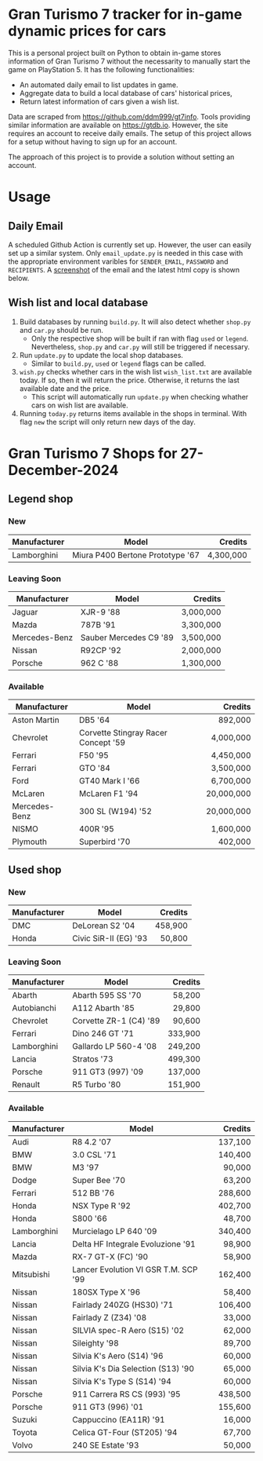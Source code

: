 # Gran Turismo 7 tracker for in-game dynamic prices for cars

This is a personal project built on Python to obtain in-game stores information of Gran Turismo 7 without the necessarity to manually start the game on PlayStation 5. It has the following functionalities:

- An automated daily email to list updates in game.
- Aggregate data to build a local database of cars' historical prices,
- Return latest information of cars given a wish list.

Data are scraped from https://github.com/ddm999/gt7info. Tools providing similar information are available on https://gtdb.io. However, the site requires an account to receive daily emails. The setup of this project allows for a setup without having to sign up for an account.

The approach of this project is to provide a solution without setting an account.

# Usage

## Daily Email

A scheduled Github Action is currently set up. However, the user can easily set up a similar system. Only `email_update.py` is needed in this case with the appropriate environment varibles for `SENDER_EMAIL`, `PASSWORD` and `RECIPIENTS`. A [screenshot](https://raw.githubusercontent.com/marcohoucheng/Gran-Turismo-7-Price-Tracker/main/data/email_screenshot.png) of the email and the latest html copy is shown below.

## Wish list and local database

1. Build databases by running `build.py`. It will also detect whether `shop.py` and `car.py` should be run.
    - Only the respective shop will be built if ran with flag `used` or `legend`. Nevertheless, `shop.py` and `car.py` will still be triggered if necessary.
2. Run `update.py` to update the local shop databases.
    - Similar to `build.py`, `used` or `legend` flags can be called.
3. `wish.py` checks whether cars in the wish list `wish_list.txt` are available today. If so, then it will return the price. Otherwise, it returns the last available date and the price.
    - This script will automatically run `update.py` when checking whather cars on wish list are available.
4. Running `today.py` returns items available in the shops in terminal. With flag `new` the script will only return new days of the day.


# Gran Turismo 7 Shops for 27-December-2024



## Legend shop

### New
 | Manufacturer | Model | Credits |
 | --- | --- | --: |
|Lamborghini|Miura P400 Bertone Prototype '67|4,300,000|

### Leaving Soon
 | Manufacturer | Model | Credits |
 | --- | --- | --: |
|Jaguar|XJR-9 '88|3,000,000|
|Mazda|787B '91|3,300,000|
|Mercedes-Benz|Sauber Mercedes C9 '89|3,500,000|
|Nissan|R92CP '92|2,000,000|
|Porsche|962 C '88|1,300,000|

### Available
 | Manufacturer | Model | Credits |
 | --- | --- | --: |
|Aston Martin|DB5 '64|892,000|
|Chevrolet|Corvette Stingray Racer Concept '59|4,000,000|
|Ferrari|F50 '95|4,450,000|
|Ferrari|GTO '84|3,500,000|
|Ford|GT40 Mark I '66|6,700,000|
|McLaren|McLaren F1 '94|20,000,000|
|Mercedes-Benz|300 SL (W194) '52|20,000,000|
|NISMO|400R '95|1,600,000|
|Plymouth|Superbird '70|402,000|


## Used shop

### New
 | Manufacturer | Model | Credits |
 | --- | --- | --: |
|DMC|DeLorean S2 '04|458,900|
|Honda|Civic SiR-II (EG) '93|50,800|

### Leaving Soon
 | Manufacturer | Model | Credits |
 | --- | --- | --: |
|Abarth|Abarth 595 SS '70|58,200|
|Autobianchi|A112 Abarth '85|29,800|
|Chevrolet|Corvette ZR-1 (C4) '89|90,600|
|Ferrari|Dino 246 GT '71|333,900|
|Lamborghini|Gallardo LP 560-4 '08|249,200|
|Lancia|Stratos '73|499,300|
|Porsche|911 GT3 (997) '09|137,000|
|Renault|R5 Turbo '80|151,900|

### Available
 | Manufacturer | Model | Credits |
 | --- | --- | --: |
|Audi|R8 4.2 '07|137,100|
|BMW|3.0 CSL '71|140,400|
|BMW|M3 '97|90,000|
|Dodge|Super Bee '70|63,200|
|Ferrari|512 BB '76|288,600|
|Honda|NSX Type R '92|402,700|
|Honda|S800 '66|48,700|
|Lamborghini|Murcielago LP 640 '09|340,400|
|Lancia|Delta HF Integrale Evoluzione '91|98,900|
|Mazda|RX-7 GT-X (FC) '90|58,900|
|Mitsubishi|Lancer Evolution VI GSR T.M. SCP '99|162,400|
|Nissan|180SX Type X '96|58,400|
|Nissan|Fairlady 240ZG (HS30) '71|106,400|
|Nissan|Fairlady Z (Z34) '08|33,000|
|Nissan|SILVIA spec-R Aero (S15) '02|62,000|
|Nissan|Sileighty '98|89,700|
|Nissan|Silvia K's Aero (S14) '96|60,000|
|Nissan|Silvia K's Dia Selection (S13) '90|65,000|
|Nissan|Silvia K's Type S (S14) '94|60,000|
|Porsche|911 Carrera RS CS (993) '95|438,500|
|Porsche|911 GT3 (996) '01|155,600|
|Suzuki|Cappuccino (EA11R) '91|16,000|
|Toyota|Celica GT-Four (ST205) '94|67,700|
|Volvo|240 SE Estate '93|50,000|
